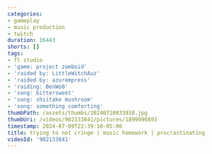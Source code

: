 ```yaml
---
categories:
- gameplay
- music production
- twitch
duration: 16443
shorts: []
tags:
- fl studio
- 'game: project zomboid'
- 'raided by: LittleWitchAuz'
- 'raided by: azurempress'
- 'raiding: BenWo0'
- 'song: bittersweet'
- 'song: shiitake mushroom'
- 'song: something comforting'
thumbPath: /assets/thumbs/20240710033910.jpg
thumbUri: /videos/982133841/pictures/1899090893
timestamp: 2024-07-09T22:39:10-05:00
title: trying to not cringe | music homework | procrastinating
videoId: '982133841'
---
```


